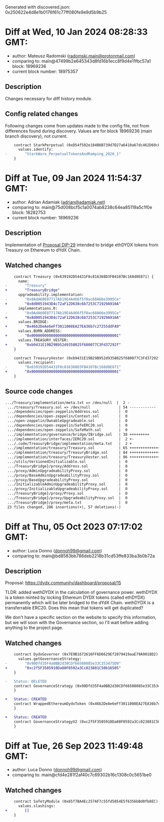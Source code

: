 Generated with discovered.json: 0x250622e4d8e1b0176f61c77ff080fe9e9d5b9b25

# Diff at Wed, 10 Jan 2024 08:28:33 GMT:

- author: Mateusz Radomski (<radomski.main@protonmail.com>)
- comparing to: main@47499b2e645343d8fd16b1ecc8f9d4e11fbc57a1 block: 18969236
- current block number: 18975357

## Description

Changes necessary for diff history module.

## Config related changes

Following changes come from updates made to the config file,
not from differences found during discovery. Values are
for block 18969236 (main branch discovery), not current.

```diff
    contract StarkPerpetual (0xD54f502e184B6B739d7D27a6410a67dc462D69c8) {
      values.identify:
-        "StarkWare_PerpetualTokensAndRamping_2020_1"
    }
```

# Diff at Tue, 09 Jan 2024 11:54:37 GMT:

- author: Adrian Adamiak (<adrian@adamiak.net>)
- comparing to: main@75d008bcf5c1a0074ab8238c64ea85119a5c1f0e block: 18282753
- current block number: 18969236

## Description

Implementation of [Proposal DIP-29](https://dydx.community/dashboard/proposal/16)
intended to bridge ethDYDX tokens from Treasury on Ethereum to dYdX Chain.

## Watched changes

```diff
    contract Treasury (0x639192D54431F8c816368D3FB4107Bc168d0E871) {
      name:
-        "Treasury"
+        "TreasuryBridge"
      upgradeability.implementation:
-        "0x0AdA60E07717Ab19E4A466f5f0ac68A66e3995Ce"
+        "0x8d0051943D4c72aF12D638c6b7253C71929A910A"
      implementations.0:
-        "0x0AdA60E07717Ab19E4A466f5f0ac68A66e3995Ce"
+        "0x8d0051943D4c72aF12D638c6b7253C71929A910A"
      values.BRIDGE:
+        "0x46b2DeAe6eFf3011008EA27EA36b7c27255ddFA9"
      values.BURN_ADDRESS:
+        "0x0000000000000000000000000000000000000001"
      values.TREASURY_VESTER:
+        "0xb9431E19B29B952d9358025f680077C3Fd37292f"
    }
```

```diff
    contract TreasuryVester (0xb9431E19B29B952d9358025f680077C3Fd37292f) {
      values.recipient:
-        "0x639192D54431F8c816368D3FB4107Bc168d0E871"
+        "0x0000000000000000000000000000000000000001"
    }
```

## Source code changes

```diff
.../Treasury/implementation/meta.txt => /dev/null  |  2 -
 .../treasury/Treasury.sol => /dev/null             | 54 ------------
 .../dependencies/open-zeppelin/Address.sol         |  0
 .../dependencies/open-zeppelin/Context.sol         |  0
 .../open-zeppelin/OwnableUpgradeable.sol           |  0
 .../dependencies/open-zeppelin/SafeERC20.sol       |  0
 .../dependencies/open-zeppelin/SafeMath.sol        |  0
 .../implementation/governance/bridge/IBridge.sol   | 38 +++++++++
 .../implementation/interfaces/IERC20.sol           |  2 +-
 .../.code/TreasuryBridge/implementation/meta.txt   |  2 +
 .../implementation/treasury/Treasury.sol           | 65 +++++++++++++++
 .../implementation/treasury/TreasuryBridge.sol     | 84 +++++++++++++++++++
 .../implementation/treasury/TreasuryVester.sol     | 96 ++++++++++++++++++++++
 .../utils/VersionedInitializable.sol               |  0
 .../TreasuryBridge}/proxy/Address.sol              |  0
 .../proxy/AdminUpgradeabilityProxy.sol             |  0
 .../proxy/BaseAdminUpgradeabilityProxy.sol         |  0
 .../proxy/BaseUpgradeabilityProxy.sol              |  0
 .../InitializableAdminUpgradeabilityProxy.sol      |  0
 .../proxy/InitializableUpgradeabilityProxy.sol     |  0
 .../TreasuryBridge}/proxy/Proxy.sol                |  0
 .../TreasuryBridge}/proxy/UpgradeabilityProxy.sol  |  0
 .../TreasuryBridge}/proxy/meta.txt                 |  0
 23 files changed, 286 insertions(+), 57 deletions(-)
```

# Diff at Thu, 05 Oct 2023 07:17:02 GMT:

- author: Luca Donno (<donnoh99@gmail.com>)
- comparing to: main@bd8583bb786deb2218b31cd53ffe833ba3b0b72a

## Description

Proposal: <https://dydx.community/dashboard/proposal/15>

TLDR: added wethDYDX in the calculation of governance power. wethDYDX is a token minted by locking Ethereum DYDX tokens (called ethDYDX) permanently which will be later bridged to the dYdX Chain. wethDYDX is a transferrable ERC20. Does this mean that tokens will get duplicated?

We don't have a specific section on the website to specify this information, but we will soon with the Governance section, so I'll wait before adding anything to the project page.

## Watched changes

```diff
    contract DydxGovernor (0x7E9B1672616FF6D6629Ef2879419aaE79A9018D2) {
      values.getGovernanceStrategy:
-        "0x90Dfd35F4a0BB2d30CDf66508085e33C353475D9"
+        "0xc2f5F3505910Da80F0592a3Cc023881C50b16505"
    }
```

```diff
-   Status: DELETED
    contract GovernanceStrategy (0x90Dfd35F4a0BB2d30CDf66508085e33C353475D9) {
    }
```

```diff
+   Status: CREATED
    contract WrappedEthereumDydxToken (0x46b2DeAe6eFf3011008EA27EA36b7c27255ddFA9) {
    }
```

```diff
+   Status: CREATED
    contract GovernanceStrategyV2 (0xc2f5F3505910Da80F0592a3Cc023881C50b16505) {
    }
```

# Diff at Tue, 26 Sep 2023 11:49:48 GMT:

- author: Luca Donno (<donnoh99@gmail.com>)
- comparing to: main@cfd4e281f2af40c7c69302b16c1308c0c5651be0

## Watched changes

```diff
    contract SafetyModule (0x65f7BA4Ec257AF7c55fd5854E5f6356bBd0fb8EC) {
      values.slashings:
+        []
    }
```
